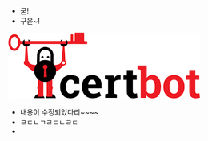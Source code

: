 * 굳!  
* 구욷~!  
  
![IMAGE](https://raw.githubusercontent.com/nogi-bot/demo/main/chatgptisgod/images/cdd2c54e-c1ec-49a8-8999-478e4823d2ef-certbot.png)  
* 내용이 수정되었다리~~~~  
* ㄹㄷㄴㄱㄹㄷㄴㄹㄷ  
*   
  

